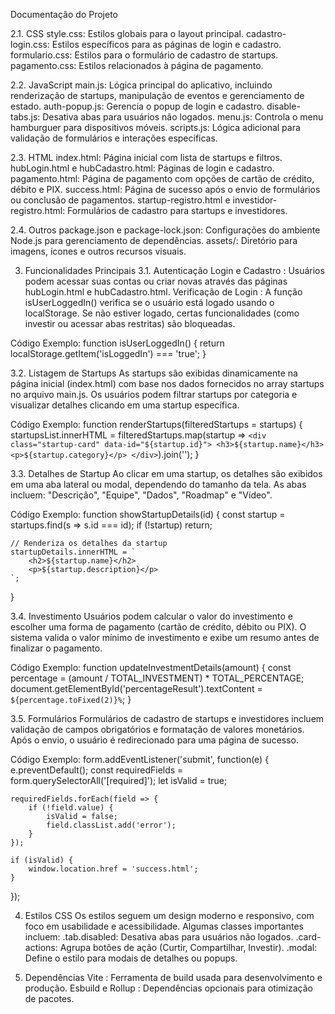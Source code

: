 Documentação do Projeto

2.1. CSS
style.css: Estilos globais para o layout principal.
cadastro-login.css: Estilos específicos para as páginas de login e cadastro.
formulario.css: Estilos para o formulário de cadastro de startups.
pagamento.css: Estilos relacionados à página de pagamento.

2.2. JavaScript
main.js: Lógica principal do aplicativo, incluindo renderização de startups, manipulação de eventos e gerenciamento de estado.
auth-popup.js: Gerencia o popup de login e cadastro.
disable-tabs.js: Desativa abas para usuários não logados.
menu.js: Controla o menu hamburguer para dispositivos móveis.
scripts.js: Lógica adicional para validação de formulários e interações específicas.

2.3. HTML
index.html: Página inicial com lista de startups e filtros.
hubLogin.html e hubCadastro.html: Páginas de login e cadastro.
pagamento.html: Página de pagamento com opções de cartão de crédito, débito e PIX.
success.html: Página de sucesso após o envio de formulários ou conclusão de pagamentos.
startup-registro.html e investidor-registro.html: Formulários de cadastro para startups e investidores.

2.4. Outros
package.json e package-lock.json: Configurações do ambiente Node.js para gerenciamento de dependências.
assets/: Diretório para imagens, ícones e outros recursos visuais.


3. Funcionalidades Principais
3.1. Autenticação
Login e Cadastro : Usuários podem acessar suas contas ou criar novas através das páginas hubLogin.html e hubCadastro.html.
Verificação de Login : A função isUserLoggedIn() verifica se o usuário está logado usando o localStorage. Se não estiver logado, certas funcionalidades (como investir ou acessar abas restritas) são bloqueadas.

Código Exemplo:
function isUserLoggedIn() {
    return localStorage.getItem('isLoggedIn') === 'true';
}

3.2. Listagem de Startups
As startups são exibidas dinamicamente na página inicial (index.html) com base nos dados fornecidos no array startups no arquivo main.js.
Os usuários podem filtrar startups por categoria e visualizar detalhes clicando em uma startup específica.

Código Exemplo:
function renderStartups(filteredStartups = startups) {
    startupsList.innerHTML = filteredStartups.map(startup => `
        <div class="startup-card" data-id="${startup.id}">
            <h3>${startup.name}</h3>
            <p>${startup.category}</p>
        </div>
    `).join('');
}

3.3. Detalhes de Startup
Ao clicar em uma startup, os detalhes são exibidos em uma aba lateral ou modal, dependendo do tamanho da tela.
As abas incluem: "Descrição", "Equipe", "Dados", "Roadmap" e "Vídeo".

Código Exemplo:
function showStartupDetails(id) {
    const startup = startups.find(s => s.id === id);
    if (!startup) return;

    // Renderiza os detalhes da startup
    startupDetails.innerHTML = `
        <h2>${startup.name}</h2>
        <p>${startup.description}</p>
    `;
}

3.4. Investimento
Usuários podem calcular o valor do investimento e escolher uma forma de pagamento (cartão de crédito, débito ou PIX).
O sistema valida o valor mínimo de investimento e exibe um resumo antes de finalizar o pagamento.

Código Exemplo:
function updateInvestmentDetails(amount) {
    const percentage = (amount / TOTAL_INVESTMENT) * TOTAL_PERCENTAGE;
    document.getElementById('percentageResult').textContent = `${percentage.toFixed(2)}%`;
}


3.5. Formulários
Formulários de cadastro de startups e investidores incluem validação de campos obrigatórios e formatação de valores monetários.
Após o envio, o usuário é redirecionado para uma página de sucesso.

Código Exemplo:
form.addEventListener('submit', function(e) {
    e.preventDefault();
    const requiredFields = form.querySelectorAll('[required]');
    let isValid = true;

    requiredFields.forEach(field => {
        if (!field.value) {
            isValid = false;
            field.classList.add('error');
        }
    });

    if (isValid) {
        window.location.href = 'success.html';
    }
});

4. Estilos CSS
Os estilos seguem um design moderno e responsivo, com foco em usabilidade e acessibilidade. Algumas classes importantes incluem:
.tab.disabled: Desativa abas para usuários não logados.
.card-actions: Agrupa botões de ação (Curtir, Compartilhar, Investir).
.modal: Define o estilo para modais de detalhes ou popups.

5. Dependências
Vite : Ferramenta de build usada para desenvolvimento e produção.
Esbuild e Rollup : Dependências opcionais para otimização de pacotes.

